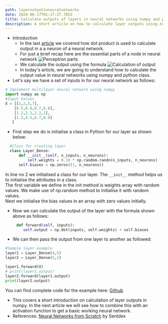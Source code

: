 ```yaml
---
path: layeroutputinneuralnetworks
date: 2020-06-17T01:17:27.785Z
title: Calculate outputs of layers in neural networks using numpy and python classes
description: A short article on how to calculate layer outputs using numpy classes
---
```

* Introduction
  * In the last [article](https://coderwhodreams.com/blog/how-to-calculate-dot-product-in-perceptrons/) we covered how dot product is used to calculate output in a a neuron of a neural network.
  * For just a brief recap here are the essential parts of a node in neural network
    ![Perceptron parts](https://res.cloudinary.com/dk22rcdch/image/upload/v1592035333/Blogimages/Perceptron.001_mw0jtq.jpg "Parts of perceptron")
  * We calculate the output using the formula
    ![Calculation  of output](https://res.cloudinary.com/dk22rcdch/image/upload/v1592357943/Blogimages/Screenshot_2020-06-17_at_7.08.38_AM_mets9x.png "Calculation of output")
  * In today's article, we are going to understand how to calculate the output value in neural networks using numpy and python class.
* Let's say we have a set of inputs in for our neural network as follows:

```python
# Implement multilayer neural network using numpy
import numpy as np
#Input Values
X = [[1,2,5,7],
    [0.5,0.6,0.7,0.8],
    [1.2,2.1,2.2,1],
    [1.3,4.5,6.7,8.9]    
   ]
```

* First step we do is initialise a class in Python for our layer as shown below:

```python
  #Class for creating layer
  class Layer_Dense:
      def __init__(self, n_inputs, n_neurons):
          self.weights = 0.10 * np.random.randn(n_inputs, n_neurons)
      self.biases = np.zeros((1, n_neurons))  
```

In line no 2 we initialised a class for our layer. The `__init__` method helps us to initialise the attributes in a class.   \
The first variable we define in the init method is weights array with random values. We make use of np.random method to initialise it with random values. \
Next we initialise the bias values in an array with zero values initially.

* Now we can calculate the output of the layer with the formula shown above as follows:

```python
     def forward(self, inputs):
        self.output = np.dot(inputs, self.weights) + self.biases
```

* We can then pass the output from one layer to another as followed:

```python
#Sample layer example
layer1 = Layer_Dense(4,5)
layer2 = Layer_Dense(5,2)

layer1.forward(X)
# print(layer1.output)
layer2.forward(layer1.output)
print(layer2.output)
```

You can find complete code for the example here: [Github](https://github.com/codeclassifiers/nnfs/blob/master/6_Layers_with_Numpy.py)

* This covers a short introduction on calculation of layer outputs in numpy. In the next article we will see how to combine this with an activation function to get a basic working neural network.
* References: [Neural Networks from Scratch](https://www.youtube.com/watch?v=TEWy9vZcxW4&list=PLQVvvaa0QuDcjD5BAw2DxE6OF2tius3V3&index=4) by Sentdex
